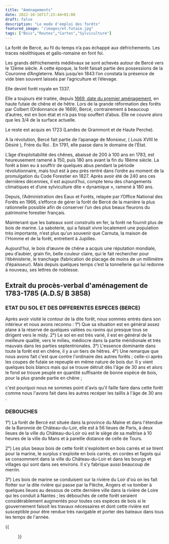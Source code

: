 ```yaml
---
title: "Aménagements"
date: 2022-10-16T17:23:44+01:00
draft: false
description: "Le mode d'emploi des forêts"
featured_image: "/images/et.futaie.jpg"
tags: ["Bois","Routes","Cartes","Sylviculture"]
---
```


La forêt de Bercé, au fil du temps n’a pas échappé aux défrichements. 
Les traces néolithiques et gallo-romaine en font foi.

Les grands défrichements médiévaux se sont achevés autour de Bercé vers
le 12ème siècle. A cette époque, la forêt faisait partie des possessions
de la Couronne d’Angleterre. Mais jusqu’en 1843 l’on constata la 
présence de vide bien souvent laissés par l’agriculture et l’élevage.

Elle devint forêt royale en 1337.

Elle a toujours été traitée, depuis [1669, date du premier aménagement](/articles/pdf/proces-verbal-de-reconnaissance-de-1669.pdf), 
en haute futaie de chêne et de hêtre. Lors de la grande réformation des
forêts par Colbert (Ordonnance de 1669), Bercé, contrairement à beaucoup 
d’autres, est en bon état et n’a pas trop souffert d’abus. 
Elle ne couvre alors que les 3/4 de la surface actuelle.


Le reste est acquis en 1723 (Landes de Grammont et de Haute Perche).

A la révolution, Bercé fait partie de l’apanage de Monsieur, 
( Louis XVIII le Désiré ), Frère du Roi . 
En 1791, elle passe dans le domaine de l’État.

L’âge d’exploitabilité des chênes, abaissé de 200 à 100 ans en 1783, est
heureusement ramené à 150, puis 180 ans avant la fin du 18ème siècle. 
La forêt a bien eu à souffrir de quelques abus pendant la période révolutionnaire,
mais tout est à peu près rentré dans l’ordre au moment de la promulgation du 
Code Forestier en 1827. Après avoir été de 240 ans ces dernières décennies, 
il est aujourd’hui, compte tenu des changements climatiques et d’une 
sylviculture dite « dynamique », ramené à 180 ans.

Depuis, l’Administration des Eaux et Forêts, relayée par l’Office National des 
Forêts en 1966, s’efforce de gérer la forêt de Bercé de la manière la plus
rationnelle possible afin de conserver l’un des plus beaux fleurons du 
patrimoine forestier français.

Maintenant que les bateaux sont construits en fer, la forêt ne fournit plus 
de bois de marine. La saboterie, qui a faisait vivre localement une population 
très importante, n’est plus qu’un souvenir que  Carnuta, 
la maison de l'Homme et de la forêt, entretient à Jupilles.

Aujourd’hui, le bois d’œuvre de chêne a acquis une réputation mondiale, peu d’aubier, 
grain fin, belle couleur claire, qui le fait rechercher pour l’ébénisterie, 
le tranchage (fabrication de placage de moins de un millimètre d’épaisseur).
Mais depuis quelques temps c’est la tonnellerie qui lui redonne à nouveau, 
ses lettres de noblesse.


##  Extrait du procès-verbal d'aménagement de 1783-1785 (A.D.S/ B 3858)

### ETAT DU SOL ET DES DIFFERENTES ESPECES   (BERCE)

Après avoir visité le contour de la dite forêt, nous sommes entrés
  dans son intérieur et nous avons reconnu :
1°) Que sa situation est en général assez plane à la réserve de quelques
  vallées ou ravins qui presque tous se dirigent vers le midy.
2°) Le sol en est très varié, il est en général de la meilleure qualité, 
  vers le milieu, médiocre dans la partie méridionale et très mauvais 
  dans les parties septentrionales.
3°) L'essence dominante dans toute la forêt est en chêne, 
  il y a un tiers de hêtres.
4°) Une remarque que nous avons fait c'est que contre l'ordinaire
  des autres forêts ; celle-ci après les coupes de futaie se repeuple 
  en même nature de bois dur. II y vient quelques bois blancs mais qui 
  se trouve détruit dès l'âge de 30 ans et alors le fond se trouve peuplé 
  en quantité suffisante de bonne espèce de bois, pour la plus grande partie
  en chêne ;
  
c'est pourquoi nous ne sommes point d'avis qu'il faille faire dans cette forêt 
  comme nous l'avons fait dans les autres recéper les taillis à l'âge de 30 ans .


### DEBOUCHES

1°) La forêt de Bercé est située dans la province du Maine et dans l'étendue de la 
  Baronnie de Château-du-Loir, elle est à 56 lieues de Paris, à deux lieues de la
  ville du Château-du-Loir où est le siège de sa maîtrise à 10 heures de la ville
  du Mans et à pareille distance de celle de Tours.
  
2°) Les plus beaux bois de cette forêt s'exploitent en bois carrés et se tirent 
  pour la marine, le surplus s'exploite en bois carrés, en cordes et fagots qui 
  se consomment dans la ville du Château-du-Loir et dans les bourgs et villages
  qui sont dans ses environs. Il s'y fabrique aussi beaucoup de merrin.
  
3°) Les bois de marine se conduisent sur la rivière du Loir d'où on les fait
  flotter sur la dite rivière qui passe par la Flèche, Angers et va tomber à 
  quelques lieues au dessous de cette dernière ville dans la rivière de Loire 
  qui les conduit à Nantes ; les débouchés de cette forêt seraient considérablement
  augmentés pour toutes ces espèces de bois si le gouvernement faisoit les travaux
  nécessaires et dont cette rivière est susceptible pour être rendue très navigable
  et porter des bateaux dans tous les temps de l'année.
  
{{<figure src="/images/articles/amenagement1860.jpg" title="décret de l'aménagement de 1860">}}
